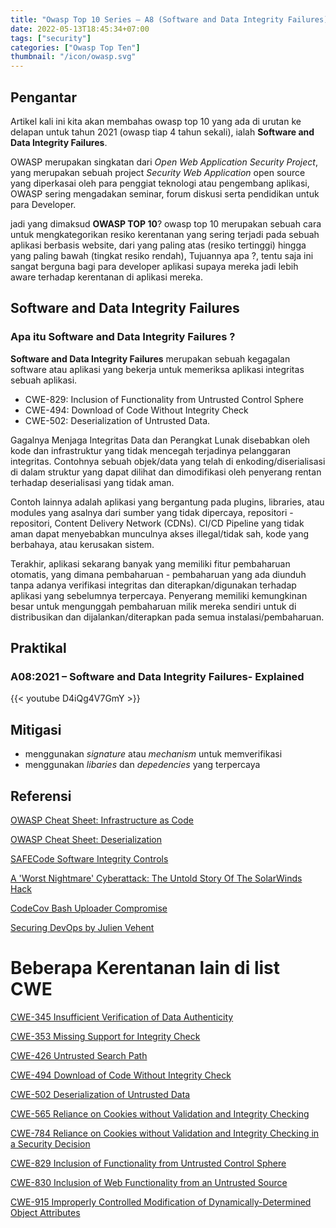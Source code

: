 ```yaml
---
title: "Owasp Top 10 Series — A8 (Software and Data Integrity Failures)"
date: 2022-05-13T18:45:34+07:00
tags: ["security"]
categories: ["Owasp Top Ten"]
thumbnail: "/icon/owasp.svg"
---
```


## Pengantar

Artikel kali ini kita akan membahas owasp top 10 yang ada di urutan ke delapan untuk tahun 2021 (owasp tiap 4 tahun sekali), ialah **Software and Data Integrity Failures**.

OWASP merupakan singkatan dari _Open Web Application Security Project_, yang merupakan sebuah project _Security Web Application_ open source yang diperkasai oleh para penggiat teknologi atau pengembang aplikasi, OWASP sering mengadakan seminar, forum diskusi serta pendidikan untuk para Developer.

jadi yang dimaksud **OWASP TOP 10**? owasp top 10 merupakan sebuah cara untuk mengkategorikan resiko kerentanan yang sering terjadi pada sebuah aplikasi berbasis website, dari yang paling atas (resiko tertinggi) hingga yang paling bawah (tingkat resiko rendah), Tujuannya apa ?, tentu saja ini sangat berguna bagi para developer aplikasi supaya mereka jadi lebih aware terhadap kerentanan di aplikasi mereka.

## Software and Data Integrity Failures

### Apa itu Software and Data Integrity Failures ?

**Software and Data Integrity Failures** merupakan sebuah kegagalan software atau aplikasi yang bekerja untuk memeriksa aplikasi integritas sebuah aplikasi.

- CWE-829: Inclusion of Functionality from Untrusted Control Sphere
- CWE-494: Download of Code Without Integrity Check
- CWE-502: Deserialization of Untrusted Data.

Gagalnya Menjaga Integritas Data dan Perangkat Lunak disebabkan oleh kode dan infrastruktur yang tidak mencegah terjadinya pelanggaran integritas. Contohnya sebuah objek/data yang telah di enkoding/diserialisasi di dalam struktur yang dapat dilihat dan dimodifikasi oleh penyerang rentan terhadap deserialisasi yang tidak aman.

Contoh lainnya adalah aplikasi yang bergantung pada plugins, libraries, atau modules yang asalnya dari sumber yang tidak dipercaya, repositori - repositori, Content Delivery Network (CDNs). CI/CD Pipeline yang tidak aman dapat menyebabkan munculnya akses illegal/tidak sah, kode yang berbahaya, atau kerusakan sistem.

Terakhir, aplikasi sekarang banyak yang memiliki fitur pembaharuan otomatis, yang dimana pembaharuan - pembaharuan yang ada diunduh tanpa adanya verifikasi integritas dan diterapkan/digunakan terhadap aplikasi yang sebelumnya terpercaya. Penyerang memiliki kemungkinan besar untuk mengunggah pembaharuan milik mereka sendiri untuk di distribusikan dan dijalankan/diterapkan pada semua instalasi/pembaharuan.

## Praktikal

### A08:2021 – Software and Data Integrity Failures- Explained

{{< youtube D4iQg4V7GmY >}}

## Mitigasi

- menggunakan _signature_ atau _mechanism_ untuk memverifikasi
- menggunakan _libaries_ dan _depedencies_ yang terpercaya

## Referensi

[OWASP Cheat Sheet: Infrastructure as Code](https://cheatsheetseries.owasp.org/cheatsheets/Infrastructure_as_Code_Security_Cheat_Sheet.html)

[OWASP Cheat Sheet: Deserialization](https://www.owasp.org/index.php/Deserialization_Cheat_Sheet)

[SAFECode Software Integrity Controls](https://safecode.org/publication/SAFECode_Software_Integrity_Controls0610.pdf)

[A 'Worst Nightmare' Cyberattack: The Untold Story Of The SolarWinds Hack](https://www.npr.org/2021/04/16/985439655/a-worst-nightmare-cyberattack-the-untold-story-of-the-solarwinds-hack)

[CodeCov Bash Uploader Compromise](https://about.codecov.io/security-update)

[Securing DevOps by Julien Vehent](https://www.manning.com/books/securing-devops)

# Beberapa Kerentanan lain di list CWE

[CWE-345 Insufficient Verification of Data Authenticity](https://cwe.mitre.org/data/definitions/345.html)

[CWE-353 Missing Support for Integrity Check](https://cwe.mitre.org/data/definitions/353.html)

[CWE-426 Untrusted Search Path](https://cwe.mitre.org/data/definitions/426.html)

[CWE-494 Download of Code Without Integrity Check](https://cwe.mitre.org/data/definitions/494.html)

[CWE-502 Deserialization of Untrusted Data](https://cwe.mitre.org/data/definitions/502.html)

[CWE-565 Reliance on Cookies without Validation and Integrity Checking](https://cwe.mitre.org/data/definitions/565.html)

[CWE-784 Reliance on Cookies without Validation and Integrity Checking in a Security Decision](https://cwe.mitre.org/data/definitions/784.html)

[CWE-829 Inclusion of Functionality from Untrusted Control Sphere](https://cwe.mitre.org/data/definitions/829.html)

[CWE-830 Inclusion of Web Functionality from an Untrusted Source](https://cwe.mitre.org/data/definitions/830.html)

[CWE-915 Improperly Controlled Modification of Dynamically-Determined Object Attributes](https://cwe.mitre.org/data/definitions/915.html)
